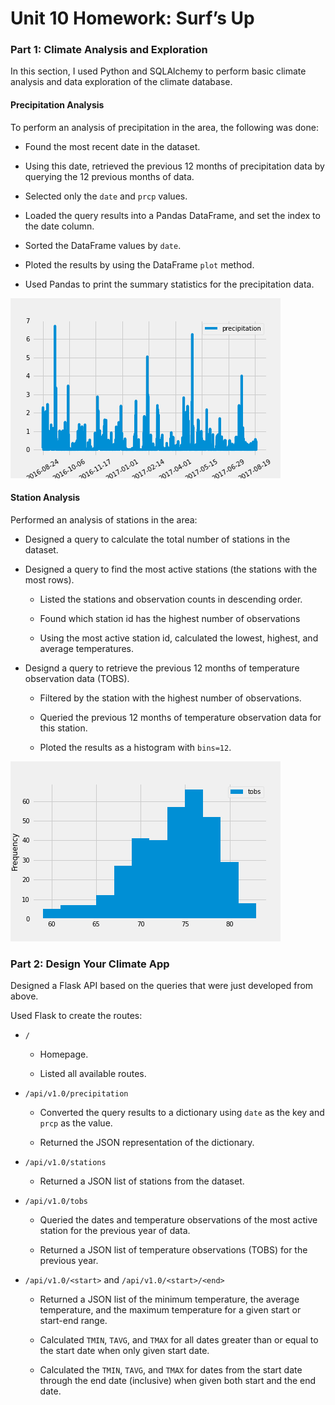 # Unit 10 Homework: Surf’s Up

### Part 1: Climate Analysis and Exploration

In this section, I used Python and SQLAlchemy to perform basic climate analysis and data exploration of the climate database.

#### Precipitation Analysis

To perform an analysis of precipitation in the area, the following was done:

* Found the most recent date in the dataset.

* Using this date, retrieved the previous 12 months of precipitation data by querying the 12 previous months of data.

* Selected only the `date` and `prcp` values.

* Loaded the query results into a Pandas DataFrame, and set the index to the date column.

* Sorted the DataFrame values by `date`.

* Ploted the results by using the DataFrame `plot` method.

* Used Pandas to print the summary statistics for the precipitation data.

![alt text](https://github.com/Kaludii/sqlalchemy-challenge/blob/main/Images/Precipitation%20analysis.png?raw=true)

#### Station Analysis

Performed an analysis of stations in the area:

* Designed a query to calculate the total number of stations in the dataset.

* Designed a query to find the most active stations (the stations with the most rows).

    * Listed the stations and observation counts in descending order.

    * Found which station id has the highest number of observations

    * Using the most active station id, calculated the lowest, highest, and average temperatures.

* Designd a query to retrieve the previous 12 months of temperature observation data (TOBS).

    * Filtered by the station with the highest number of observations.

    * Queried the previous 12 months of temperature observation data for this station.

    * Ploted the results as a histogram with `bins=12`.
    
![alt text](https://github.com/Kaludii/sqlalchemy-challenge/blob/main/Images/station-histogram.png?raw=true)    

### Part 2: Design Your Climate App

Designed a Flask API based on the queries that were just developed from above.

Used Flask to create the routes:

* `/`

    * Homepage.

    * Listed all available routes.

* `/api/v1.0/precipitation`

    * Converted the query results to a dictionary using `date` as the key and `prcp` as the value.

    * Returned the JSON representation of the dictionary.

* `/api/v1.0/stations`

    * Returned a JSON list of stations from the dataset.

* `/api/v1.0/tobs`

    * Queried the dates and temperature observations of the most active station for the previous year of data.

    * Returned a JSON list of temperature observations (TOBS) for the previous year.

* `/api/v1.0/<start>` and `/api/v1.0/<start>/<end>`

    * Returned a JSON list of the minimum temperature, the average temperature, and the maximum temperature for a given start or start-end range.

    * Calculated `TMIN`, `TAVG`, and `TMAX` for all dates greater than or equal to the start date when only given start date.

    * Calculated the `TMIN`, `TAVG`, and `TMAX` for dates from the start date through the end date (inclusive) when given both start and the end date.
